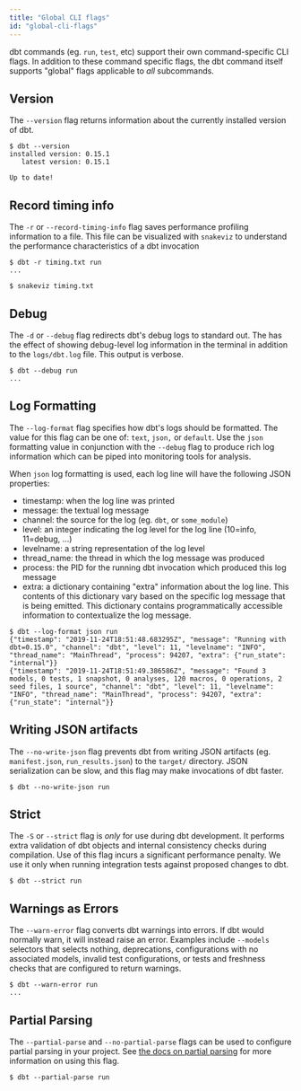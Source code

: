 ```yaml
---
title: "Global CLI flags"
id: "global-cli-flags"
---
```


dbt commands (eg. `run`, `test`, etc) support their own command-specific CLI flags. In addition to these command specific flags, the dbt command itself supports "global" flags applicable to *all* subcommands.

## Version

The `--version`  flag returns information about the currently installed version of dbt.

<File name='Usage'>

```text
$ dbt --version
installed version: 0.15.1
   latest version: 0.15.1

Up to date!
```

</File>

## Record timing info

The `-r` or `--record-timing-info` flag saves performance profiling information to a file. This file can be visualized with `snakeviz` to understand the performance characteristics of a dbt invocation

<File name='Usage'>

```text
$ dbt -r timing.txt run
...

$ snakeviz timing.txt
```

</File>

## Debug
The `-d` or `--debug` flag redirects dbt's debug logs to standard out. The has the effect of showing debug-level log information in the terminal in addition to the `logs/dbt.log` file. This output is verbose.

<File name='Usage'>

```text
$ dbt --debug run
...

```

</File>

## Log Formatting

The `--log-format` flag specifies how dbt's logs should be formatted. The value for this flag can be one of: `text`, `json,` or `default`. Use the `json` formatting value in conjunction with the `--debug` flag to produce rich log information which can be piped into monitoring tools for analysis.

When `json` log formatting is used, each log line will have the following JSON properties:
- timestamp: when the log line was printed
- message: the textual log message
- channel: the source for the log (eg. `dbt`, or `some_module`)
- level: an integer indicating the log level for the log line (10=info, 11=debug, ...)
- levelname: a string representation of the log level
- thread_name: the thread in which the log message was produced
- process: the PID for the running dbt invocation which produced this log message
- extra: a dictionary containing "extra" information about the log line. This contents of this dictionary vary based on the specific log message that is being emitted. This dictionary contains programmatically accessible information to contextualize the log message.

<File name='Usage'>

```text
$ dbt --log-format json run
{"timestamp": "2019-11-24T18:51:48.683295Z", "message": "Running with dbt=0.15.0", "channel": "dbt", "level": 11, "levelname": "INFO", "thread_name": "MainThread", "process": 94207, "extra": {"run_state": "internal"}}
{"timestamp": "2019-11-24T18:51:49.386586Z", "message": "Found 3 models, 0 tests, 1 snapshot, 0 analyses, 120 macros, 0 operations, 2 seed files, 1 source", "channel": "dbt", "level": 11, "levelname": "INFO", "thread_name": "MainThread", "process": 94207, "extra": {"run_state": "internal"}}
```

</File>

## Writing JSON artifacts

The `--no-write-json` flag prevents dbt from writing JSON artifacts (eg. `manifest.json`, `run_results.json`) to the `target/` directory. JSON serialization can be slow, and this flag may make invocations of dbt faster.

<File name='Usage'>

```text
$ dbt --no-write-json run
```

</File>

## Strict

The `-S` or `--strict` flag is _only_ for use during dbt development. It performs extra validation of dbt objects and internal consistency checks during compilation. Use of this flag incurs a significant performance penalty. We use it only when running integration tests against proposed changes to dbt.

<File name='Usage'>

```text
$ dbt --strict run
```

</File>

## Warnings as Errors

The `--warn-error` flag converts dbt warnings into errors. If dbt would normally warn, it will instead raise an error. Examples include `--models` selectors that selects nothing, deprecations, configurations with no associated models, invalid test configurations, or tests and freshness checks that are configured to return warnings.

<File name='Usage'>

```text
$ dbt --warn-error run
...
```

</File>

## Partial Parsing
The `--partial-parse` and `--no-partial-parse` flags can be used to configure partial parsing in your project. See [the docs on partial parsing](reference/profiles.yml.md#partial_parse) for more information on using this flag.

<File name='Usage'>

```text
$ dbt --partial-parse run
```

</File>
